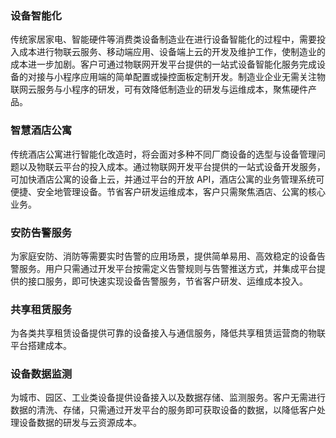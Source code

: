 
### 设备智能化
传统家居家电、智能硬件等消费类设备制造业在进行设备智能化的过程中，需要投入成本进行物联云服务、移动端应用、设备端上云的开发及维护工作，使制造业的成本进一步加剧。客户可通过物联网开发平台提供的一站式设备智能化服务完成设备的对接与小程序应用端的简单配置或操控面板定制开发。制造业企业无需关注物联网云服务与小程序的研发，可有效降低制造业的研发与运维成本，聚焦硬件产品。

### 智慧酒店公寓
传统酒店公寓进行智能化改造时，将会面对多种不同厂商设备的选型与设备管理问题以及物联云平台的投入成本。通过物联网开发平台提供的一站式设备开发服务，可加快酒店公寓的设备上云，并通过平台的开放 API，酒店公寓的业务管理系统可便捷、安全地管理设备。节省客户研发运维成本，客户只需聚焦酒店、公寓的核心业务。

### 安防告警服务
为家庭安防、消防等需要实时告警的应用场景，提供简单易用、高效稳定的设备告警服务。用户只需通过开发平台按需定义告警规则与告警推送方式，并集成平台提供的接口服务，即可快速实现设备告警服务，节省客户研发、运维成本投入。

### 共享租赁服务
为各类共享租赁设备提供可靠的设备接入与通信服务，降低共享租赁运营商的物联平台搭建成本。

### 设备数据监测
为城市、园区、工业类设备提供设备接入以及数据存储、监测服务。客户无需进行数据的清洗、存储，只需通过开发平台的服务即可获取设备的数据，以降低客户处理设备数据的研发与云资源成本。


